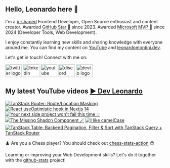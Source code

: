 ## Hello, Leonardo here 👋

I'm a [π-shaped](https://youtu.be/Dje_jaiMnYg) Frontend Developer, Open Source enthusiast and content creator. Awarded [GitHub Star 🌟](https://stars.github.com/profiles/Balastrong/) since 2023. Awarded [Microsoft MVP 🔷](https://mvp.microsoft.com/en-US/mvp/profile/51d820c5-949f-4961-aec5-09e34035cb24) since 2024 (Developer Tools, Web Development).

I enjoy constantly learning new skills and sharing knowledge with everyone around me. You can find my content on [YouTube](https://www.youtube.com/c/DevLeonardo?sub_confirmation=1) and [leonardomontini.dev](https://leonardomontini.dev).

Let's get in touch! Connect with me on:

<div align="left">
  <a href="https://twitter.com/Balastrong" target="_blank"><img src="https://raw.githubusercontent.com/maurodesouza/profile-readme-generator/master/src/assets/icons/social/twitter/default.svg" width="52" height="40" alt="twitter logo" /></a>
  <a href="https://www.linkedin.com/in/leonardo-montini/" target="_blank"><img src="https://raw.githubusercontent.com/maurodesouza/profile-readme-generator/master/src/assets/icons/social/linkedin/default.svg" width="52" height="40" alt="linkedin logo" /></a>
  <a href="https://www.youtube.com/c/DevLeonardo?sub_confirmation=1" target="_blank"><img src="https://raw.githubusercontent.com/maurodesouza/profile-readme-generator/master/src/assets/icons/social/youtube/default.svg" width="52" height="40" alt="youtube logo" /></a>
  <a href="https://discord.gg/bqwyEa6We6" target="_blank"><img src="https://raw.githubusercontent.com/maurodesouza/profile-readme-generator/master/src/assets/icons/social/discord/default.svg" width="52" height="40" alt="discord logo" /></a>
  <a href="https://dev.to/balastrong" target="_blank"><img src="https://raw.githubusercontent.com/maurodesouza/profile-readme-generator/master/src/assets/icons/social/devto/default.svg" width="52" height="40" alt="devto logo" /></a>
</div>

## My latest YouTube videos [▶️ Dev Leonardo](https://www.youtube.com/@DevLeonardo?sub_confirmation=1)

<!-- BEGIN YOUTUBE-CARDS -->
[![TanStack Router: Route/Location Masking](https://ytcards.demolab.com/?id=yTx7zYpq4ok&title=TanStack+Router%3A+Route%2FLocation+Masking&lang=en&timestamp=1722942052&background_color=%230d1117&title_color=%23ffffff&stats_color=%23dedede&max_title_lines=1&width=250&border_radius=5&duration=604 "TanStack Router: Route/Location Masking")](https://www.youtube.com/watch?v=yTx7zYpq4ok)
[![React useOptimistic hook in Nextjs 14](https://ytcards.demolab.com/?id=FOqz_1ZATgM&title=React+useOptimistic+hook+in+Nextjs+14&lang=en&timestamp=1722337214&background_color=%230d1117&title_color=%23ffffff&stats_color=%23dedede&max_title_lines=1&width=250&border_radius=5&duration=556 "React useOptimistic hook in Nextjs 14")](https://www.youtube.com/watch?v=FOqz_1ZATgM)
[![Your next side project won't fail this time 💡](https://ytcards.demolab.com/?id=QLOPQOUqw2U&title=Your+next+side+project+won%27t+fail+this+time+%F0%9F%92%A1&lang=en&timestamp=1721811619&background_color=%230d1117&title_color=%23ffffff&stats_color=%23dedede&max_title_lines=1&width=250&border_radius=5&duration=265 "Your next side project won't fail this time 💡")](https://www.youtube.com/watch?v=QLOPQOUqw2U)
[![The Missing Shadcn Component 🪄](https://ytcards.demolab.com/?id=1hfd9CKbv7E&title=The+Missing+Shadcn+Component+%F0%9F%AA%84&lang=en&timestamp=1720530001&background_color=%230d1117&title_color=%23ffffff&stats_color=%23dedede&max_title_lines=1&width=250&border_radius=5&duration=351 "The Missing Shadcn Component 🪄")](https://www.youtube.com/watch?v=1hfd9CKbv7E)
[![I like camelCase](https://ytcards.demolab.com/?id=CG9UqwkpOvM&title=I+like+camelCase&lang=en&timestamp=1719918018&background_color=%230d1117&title_color=%23ffffff&stats_color=%23dedede&max_title_lines=1&width=250&border_radius=5&duration=332 "I like camelCase")](https://www.youtube.com/watch?v=CG9UqwkpOvM)
[![TanStack Table: Backend Pagination, Filter & Sort with TanStack Query + TanStack Router](https://ytcards.demolab.com/?id=F4zshDInsJY&title=TanStack+Table%3A+Backend+Pagination%2C+Filter+%26+Sort+with+TanStack+Query+%2B+TanStack+Router&lang=en&timestamp=1719313219&background_color=%230d1117&title_color=%23ffffff&stats_color=%23dedede&max_title_lines=1&width=250&border_radius=5&duration=871 "TanStack Table: Backend Pagination, Filter & Sort with TanStack Query + TanStack Router")](https://www.youtube.com/watch?v=F4zshDInsJY)
<!-- END YOUTUBE-CARDS -->

♟️ Are you a Chess player? You should check out [chess-stats-action](https://github.com/Balastrong/chess-stats-action) 😉

Learning or improving your Web Development skills? Let's do it together with the [github-stats](https://github.com/Balastrong/github-stats) project!
